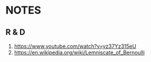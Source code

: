 # NOTES

## R & D

1. https://www.youtube.com/watch?v=yz37Yz315eU
2. https://en.wikipedia.org/wiki/Lemniscate_of_Bernoulli